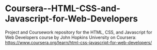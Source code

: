 # Coursera--HTML-CSS-and-Javascript-for-Web-Developers

Project and Coursework repository for the HTML, CSS, and Javascript for Web Developers course by John Hopkins University on Coursera: https://www.coursera.org/learn/html-css-javascript-for-web-developers/
